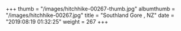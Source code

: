 +++
thumb = "/images/hitchhike-00267-thumb.jpg"
albumthumb = "/images/hitchhike-00267.jpg"
title = "Southland Gore , NZ"
date = "2019:08:19 01:32:25"
weight = 267
+++
